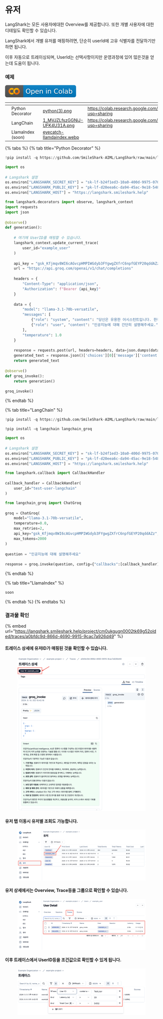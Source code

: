 # 유저

LangShark는 모든 사용자에대한 Overview를 제공합니다. 또한 개별 사용자에 대한 디테일도 확인할 수 있습니다.

LangShark에서 개별 유저를 매핑하려면, 단순히 userId에 고유 식별자를 전달하기만 하면 됩니다.

이후 자동으로 트레이싱되며, UserId는 선택사항이지만 운영과정에 있어 많은것을 얻는데 도움이 됩니다.

### 예제

![](../.gitbook/assets/colab-badge.svg)

<table data-view="cards"><thead><tr><th></th><th></th><th></th><th data-hidden data-card-cover data-type="files"></th><th data-hidden data-card-target data-type="content-ref"></th></tr></thead><tbody><tr><td></td><td>Python Decorator</td><td></td><td><a href="../.gitbook/assets/python(3).png">python(3).png</a></td><td><a href="https://colab.research.google.com/drive/18eaikKzYRpYEppQUY489yNq8XrAJR2ts?usp=sharing">https://colab.research.google.com/drive/18eaikKzYRpYEppQUY489yNq8XrAJR2ts?usp=sharing</a></td></tr><tr><td></td><td>LangChain</td><td></td><td><a href="../.gitbook/assets/1_MVJZLfszGGNiJ-UFK4U31A.png">1_MVJZLfszGGNiJ-UFK4U31A.png</a></td><td><a href="https://colab.research.google.com/drive/1zCmP30SoCDtQAHMuNLqGwaCCowWT2vJK?usp=sharing">https://colab.research.google.com/drive/1zCmP30SoCDtQAHMuNLqGwaCCowWT2vJK?usp=sharing</a></td></tr><tr><td></td><td>LlamaIndex (soon)</td><td></td><td><a href="../.gitbook/assets/eyecatch-llamdaindex.webp">eyecatch-llamdaindex.webp</a></td><td></td></tr></tbody></table>

{% tabs %}
{% tab title="Python Decorator" %}
```python
!pip install -q https://github.com/SmileShark-AIML/LangShark/raw/main/langshark-0.2.0-py3-none-any.whl
```

```python
import os

# Langshark 설정
os.environ["LANGSHARK_SECRET_KEY"] = "sk-lf-b24f1ed3-10a0-400d-9975-07047d16a028"
os.environ["LANGSHARK_PUBLIC_KEY"] = "pk-lf-d20eea6c-da94-45ac-9e18-548dee6f47ae"
os.environ["LANGSHARK_HOST"] = "https://langshark.smileshark.help"
```

```python
from langshark.decorators import observe, langshark_context
import requests
import json

@observe()
def generation():

    # 여기에 UserID를 매핑할 수 있습니다.
    langshark_context.update_current_trace(
        user_id="example_user"
    )

    api_key = "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"
    url = "https://api.groq.com/openai/v1/chat/completions"

    headers = {
        "Content-Type": "application/json",
        "Authorization": f"Bearer {api_key}"
    }

    data = {
        "model": "llama-3.1-70b-versatile",
        "messages": [
            {"role": "system", "content": "당신은 유용한 어시스턴트입니다. 한국어로 대답하세요."},
            {"role": "user", "content": "인공지능에 대해 간단히 설명해주세요."}
        ],
        "temperature": 1.0
    }

    response = requests.post(url, headers=headers, data=json.dumps(data))
    generated_text = response.json()['choices'][0]['message']['content']
    return generated_text

@observe()
def groq_invoke():
    return generation()

groq_invoke()
```
{% endtab %}

{% tab title="LangChain" %}
```python
!pip install -q https://github.com/SmileShark-AIML/LangShark/raw/main/langshark-0.2.0-py3-none-any.whl
```

```notebook-python
!pip install -q langchain langchain_groq
```

```python
import os

# Langshark 설정
os.environ["LANGSHARK_SECRET_KEY"] = "sk-lf-b24f1ed3-10a0-400d-9975-07047d16a028"
os.environ["LANGSHARK_PUBLIC_KEY"] = "pk-lf-d20eea6c-da94-45ac-9e18-548dee6f47ae"
os.environ["LANGSHARK_HOST"] = "https://langshark.smileshark.help"
```

```python
from langshark.callback import CallbackHandler

callback_handler = CallbackHandler(
    user_id="test-user-langchain"
)
```

```python
from langchain_groq import ChatGroq

groq = ChatGroq(
    model="llama-3.1-70b-versatile",
    temperature=0.0,
    max_retries=2,
    api_key="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",
    max_tokens=2000
)

question = "인공지능에 대해 설명해주세요"

response = groq.invoke(question, config={"callbacks":[callback_handler]}).content
```
{% endtab %}

{% tab title="LlamaIndex" %}
```ruby
soon
```
{% endtab %}
{% endtabs %}

### 결과물 확인

{% embed url="https://langshark.smileshark.help/project/cm0ukgugn0002tk69g52olded/traces/a0bfdc9d-866d-4690-9915-9cac7a926d49" %}

#### 트레이스 상세에 유저ID가 매핑된 것을 확인할 수 있습니다.

<figure><img src="../.gitbook/assets/image (13).png" alt=""><figcaption></figcaption></figure>

#### 유저 탭 이동시 유저별 조회도 가능합니다.

<figure><img src="../.gitbook/assets/image (14).png" alt=""><figcaption></figcaption></figure>

#### 유저 상세에서는 Overview, Trace등을 그룹으로 확인할 수 있습니다.

<figure><img src="../.gitbook/assets/image (15).png" alt=""><figcaption></figcaption></figure>

#### 이후 트레이스에서 UserID등을 조건값으로 확인할 수 있게 됩니다.

<figure><img src="../.gitbook/assets/image (16).png" alt=""><figcaption></figcaption></figure>
